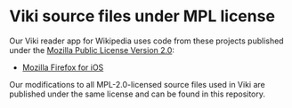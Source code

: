 # Viki source files under MPL license

Our Viki reader app for Wikipedia uses code from these projects published under the [Mozilla Public License Version 2.0](https://www.mozilla.org/en-US/MPL/2.0/):

- [Mozilla Firefox for iOS](https://github.com/mozilla/firefox-ios)

Our modifications to all MPL-2.0-licensed source files used in Viki are published under the same license and can be found in this repository.